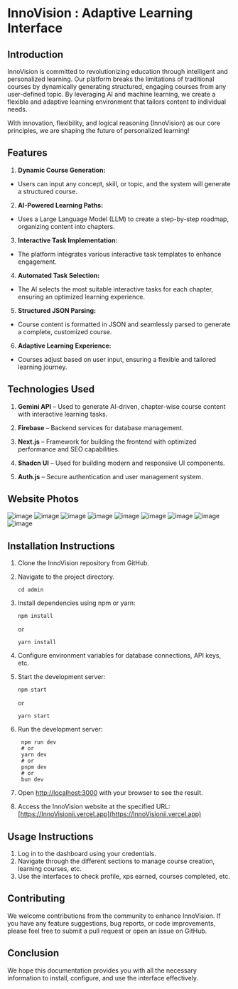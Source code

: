 # InnoVision : Adaptive Learning Interface

## Introduction

InnoVision is committed to revolutionizing education through intelligent and personalized learning. Our platform breaks the limitations of traditional courses by dynamically generating structured, engaging courses from any user-defined topic. By leveraging AI and machine learning, we create a flexible and adaptive learning environment that tailors content to individual needs.

With innovation, flexibility, and logical reasoning (InnoVision) as our core principles, we are shaping the future of personalized learning!

## Features

1. **Dynamic Course Generation:**

- Users can input any concept, skill, or topic, and the system will generate a structured course.

2. **AI-Powered Learning Paths:**

- Uses a Large Language Model (LLM) to create a step-by-step roadmap, organizing content into chapters.

3. **Interactive Task Implementation:**

- The platform integrates various interactive task templates to enhance engagement.

4. **Automated Task Selection:**

- The AI selects the most suitable interactive tasks for each chapter, ensuring an optimized learning experience.

5. **Structured JSON Parsing:**

- Course content is formatted in JSON and seamlessly parsed to generate a complete, customized course.

6. **Adaptive Learning Experience:**

- Courses adjust based on user input, ensuring a flexible and tailored learning journey.

## Technologies Used

1. **Gemini API** – Used to generate AI-driven, chapter-wise course content with interactive learning tasks.

2. **Firebase** – Backend services for database management.

3. **Next.js** – Framework for building the frontend with optimized performance and SEO capabilities.

4. **Shadcn UI** – Used for building modern and responsive UI components.

5. **Auth.js** – Secure authentication and user management system.

## Website Photos

![image](https://github.com/user-attachments/assets/0ebba6e1-5eb7-4e40-b6ff-747607d1219c)
![image](https://github.com/user-attachments/assets/14159346-710c-4f1f-b987-3b770a490e19)
![image](https://github.com/user-attachments/assets/3158eb8a-dbda-4570-85af-61463241f403)
![image](https://github.com/user-attachments/assets/4f89132f-5a85-4628-9b76-72761dec8508)
![image](https://github.com/user-attachments/assets/f81ff3d9-44ce-4c34-b45c-e9bdb02ce588)
![image](https://github.com/user-attachments/assets/d1f5613a-b774-4882-946c-dcf62d72330f)
![image](https://github.com/user-attachments/assets/5d9671dc-61c9-402f-a053-321251d40ca2)
![image](https://github.com/user-attachments/assets/01e57531-ec23-4791-b4c8-7bd3015c95b9)
![image](https://github.com/user-attachments/assets/0f39d654-818b-44a7-b90b-813323c2c97a)

## Installation Instructions

1. Clone the InnoVision repository from GitHub.
2. Navigate to the project directory.
   ```
   cd admin
   ```
3. Install dependencies using npm or yarn:
   ```
   npm install
   ```
   or
   ```
   yarn install
   ```
4. Configure environment variables for database connections, API keys, etc.
5. Start the development server:
   ```
   npm start
   ```
   or
   ```
   yarn start
   ```
6. Run the development server:

   ```
    npm run dev
    # or
    yarn dev
    # or
    pnpm dev
    # or
    bun dev
   ```

7. Open [http://localhost:3000](http://localhost:3000) with your browser to see the result.
8. Access the InnoVision website at the specified URL: [https://InnoVisionii.vercel.app](https://InnoVisionii.vercel.app)

## Usage Instructions

1. Log in to the dashboard using your credentials.
2. Navigate through the different sections to manage course creation, learning courses, etc.
3. Use the interfaces to check profile, xps earned, courses completed, etc.

## Contributing

We welcome contributions from the community to enhance InnoVision. If you have any feature suggestions, bug reports, or code improvements, please feel free to submit a pull request or open an issue on GitHub.

## Conclusion

We hope this documentation provides you with all the necessary information to install, configure, and use the interface effectively.
